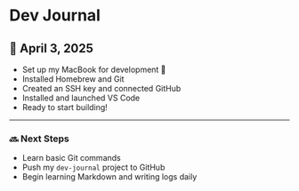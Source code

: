 # Dev Journal

## 📅 April 3, 2025

- Set up my MacBook for development 🚀  
- Installed Homebrew and Git  
- Created an SSH key and connected GitHub  
- Installed and launched VS Code  
- Ready to start building!

---

### 🔜 Next Steps
- Learn basic Git commands  
- Push my `dev-journal` project to GitHub  
- Begin learning Markdown and writing logs daily

